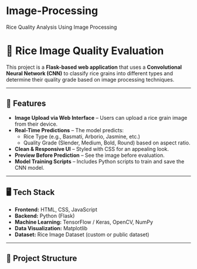 # Image-Processing
Rice Quality Analysis Using Image Processing
# 🍚 Rice Image Quality Evaluation

This project is a **Flask-based web application** that uses a **Convolutional Neural Network (CNN)** to classify rice grains into different types and determine their quality grade based on image processing techniques.

---

## 📌 Features
- **Image Upload via Web Interface** – Users can upload a rice grain image from their device.
- **Real-Time Predictions** – The model predicts:
  - Rice Type (e.g., Basmati, Arborio, Jasmine, etc.)
  - Quality Grade (Slender, Medium, Bold, Round) based on aspect ratio.
- **Clean & Responsive UI** – Styled with CSS for an appealing look.
- **Preview Before Prediction** – See the image before evaluation.
- **Model Training Scripts** – Includes Python scripts to train and save the CNN model.

---

## 🖥️ Tech Stack
- **Frontend:** HTML, CSS, JavaScript
- **Backend:** Python (Flask)
- **Machine Learning:** TensorFlow / Keras, OpenCV, NumPy
- **Data Visualization:** Matplotlib
- **Dataset:** Rice Image Dataset (custom or public dataset)

---

## 📂 Project Structure
